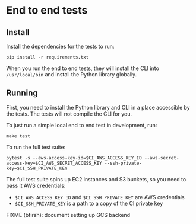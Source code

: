 # End to end tests

## Install

Install the dependencies for the tests to run:

    pip install -r requirements.txt

When you run the end to end tests, they will install the CLI into `/usr/local/bin` and install the Python library globally.

## Running

First, you need to install the Python library and CLI in a place accessible by the tests. The tests will not compile the CLI for you.

To just run a simple local end to end test in development, run:

```
make test
```

To run the full test suite:

```
pytest -s --aws-access-key-id=$CI_AWS_ACCESS_KEY_ID --aws-secret-access-key=$CI_AWS_SECRET_ACCESS_KEY --ssh-private-key=$CI_SSH_PRIVATE_KEY
```

The full test suite spins up EC2 instances and S3 buckets, so you need to pass it AWS credentials:

- `$CI_AWS_ACCESS_KEY_ID` and `$CI_SSH_PRIVATE_KEY` are AWS credentials
- `$CI_SSH_PRIVATE_KEY` is a path to a copy of the CI private key

FIXME (bfirsh): document setting up GCS backend
